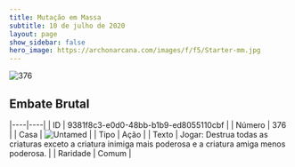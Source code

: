 ```yaml
---
title: Mutação em Massa
subtitle: 10 de julho de 2020
layout: page
show_sidebar: false
hero_image: https://archonarcana.com/images/f/f5/Starter-mm.jpg
---
```


![376](https://cdn.keyforgegame.com/media/card_front/pt/479_376_CP9P6JCRH6CH_pt.png)

## Embate Brutal

|----|----|
| ID | 9381f8c3-e0d0-48bb-b1b9-ed8055110cbf |
| Número | 376 |
| Casa | ![Untamed](https://archonarcana.com/images/thumb/b/bd/Untamed.png/22px-Untamed.png "Indomados") |
| Tipo | Ação |
| Texto | Jogar: Destrua todas as criaturas exceto a criatura inimiga mais poderosa e a criatura amiga menos poderosa. |
| Raridade | Comum |
